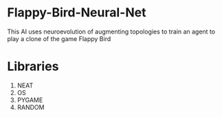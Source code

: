 # Flappy-Bird-Neural-Net
This AI uses neuroevolution of augmenting topologies to train an agent to play a clone of the game Flappy Bird

# Libraries
1. NEAT
2. OS
3. PYGAME
4. RANDOM
